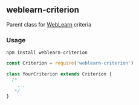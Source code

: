 ## weblearn-criterion

Parent class for [WebLearn] criteria

### Usage
```
npm install weblearn-criterion
```

```js
const Criterion = require('weblearn-criterion')

class YourCriterion extends Criterion {
  /*
    ...
   */
}
```

[WebLearn]: https://github.com/keppel/weblearn
